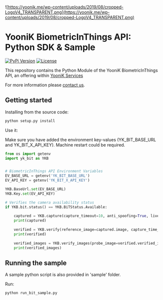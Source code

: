 
![https://yoonik.me/wp-content/uploads/2019/08/cropped-LogoV4_TRANSPARENT.png](https://yoonik.me/wp-content/uploads/2019/08/cropped-LogoV4_TRANSPARENT.png)

# YooniK BiometricInThings API: Python SDK & Sample

[![PyPi Version](https://img.shields.io/pypi/v/yk_bit.svg)](https://pypi.org/project/yk-bit/)
[![License](https://img.shields.io/github/license/dev-yoonik/YK-BiT-SDK-Python)](https://github.com/dev-yoonik/YK-BiT-Python/blob/main/LICENSE)


This repository contains the Python Module of the YooniK BiometricInThings API, an offering within [YooniK Services](https://yoonik.me)

For more information please [contact us](mailto:info@yoonik.me).

## Getting started

Installing from the source code:

```bash
python setup.py install
```

Use it:

Make sure you have added the environment key-values (YK_BIT_BASE_URL and YK_BIT_X_API_KEY). Machine restart could be required.

```python
from os import getenv
import yk_bit as YKB


# BiometricInThings API Environment Variables
EV_BASE_URL = getenv('YK_BIT_BASE_URL')
EV_API_KEY = getenv('YK_BIT_X_API_KEY')

YKB.BaseUrl.set(EV_BASE_URL)
YKB.Key.set(EV_API_KEY)

# Verifies the camera availability status
if YKB.bit.status() == YKB.BiTStatus.Available:
    
    captured = YKB.capture(capture_timeout=10, anti_spoofing=True, live_quality_analysis=True)
    print(captured)
    
    verified = YKB.verify(reference_image=captured.image, capture_time_out=10, matching_score_threshold=0.8)
    print(verified)
    
    verified_images = YKB.verify_images(probe_image=verified.verified_image, reference_image=captured.image, matching_score_threshold=0.8)
    print(verified_images)


```


## Running the sample

A sample python script is also provided in 'sample' folder.

Run:

```bash
python run_bit_sample.py
```
